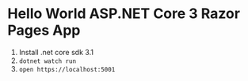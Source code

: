 # Hello World ASP.NET Core 3 Razor Pages App
1.  Install .net core sdk 3.1
2.  `dotnet watch run`
3. `open https://localhost:5001`
